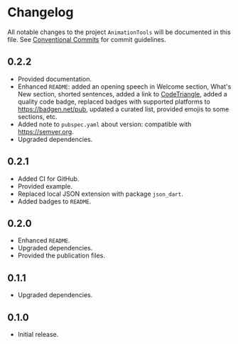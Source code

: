 # Changelog

All notable changes to the project `AnimationTools` will be documented in this file.
See [Conventional Commits](https://conventionalcommits.org) for commit guidelines.

## 0.2.2

- Provided documentation.
- Enhanced `README`: added an opening speech in Welcome section, What's New section, shorted sentences, added a link to [CodeTriangle](https://codetriage.com), added a quality code badge, replaced badges with supported platforms to <https://badgen.net/pub>, updated a curated list, provided emojis to some sections, etc.
- Added note to `pubspec.yaml` about version: compatible with <https://semver.org>.
- Upgraded dependencies.

## 0.2.1

- Added CI for GitHub.
- Provided example.
- Replaced local JSON extension with package `json_dart`.
- Added badges to `README`.

## 0.2.0

- Enhanced `README`.
- Upgraded dependencies.
- Provided the publication files.

## 0.1.1

- Upgraded dependencies.

## 0.1.0

- Initial release.
